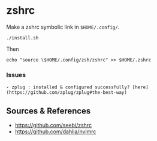 # zshrc

Make a zshrc symbolic link in `$HOME/.config/`.
```
./install.sh
```
Then
```
echo "source \$HOME/.config/zsh/zshrc" >> $HOME/.zshrc
```

### Issues
    - zplug : installed & configured successfully? [here](https://github.com/zplug/zplug#the-best-way)

Sources & References
---
- https://github.com/seebi/zshrc
- https://github.com/dahlia/nvimrc
